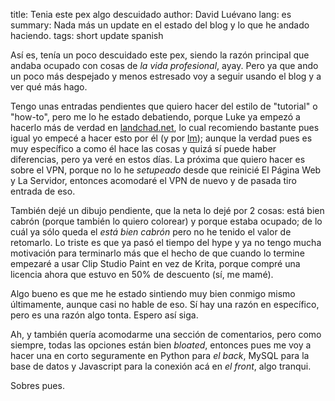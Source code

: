 title: Tenia este pex algo descuidado
author: David Luévano
lang: es
summary: Nada más un update en el estado del blog y lo que he andado haciendo.
tags: short
	update
	spanish

Así es, tenía un poco descuidado este pex, siendo la razón principal que andaba ocupado con cosas de *la vida profesional*, ayay. Pero ya que ando un poco más despejado y menos estresado voy a seguir usando el blog y a ver qué más hago.

Tengo unas entradas pendientes que quiero hacer del estilo de "tutorial" o "how-to", pero me lo he estado debatiendo, porque Luke ya empezó a hacerlo más de verdad en [landchad.net](https://landchad.net/), lo cual recomiendo bastante pues igual yo empecé a hacer esto por él (y por [lm](https://lmcj.xyz/)); aunque la verdad pues es muy específico a como él hace las cosas y quizá sí puede haber diferencias, pero ya veré en estos días. La próxima que quiero hacer es sobre el VPN, porque no lo he *setupeado* desde que reinicié El Página Web y La Servidor, entonces acomodaré el VPN de nuevo y de pasada tiro entrada de eso.

También dejé un dibujo pendiente, que la neta lo dejé por 2 cosas: está bien cabrón (porque también lo quiero colorear) y porque estaba ocupado; de lo cuál ya sólo queda el *está bien cabrón* pero no he tenido el valor de retomarlo. Lo triste es que ya pasó el tiempo del hype y ya no tengo mucha motivación para terminarlo más que el hecho de que cuando lo termine empezaré a usar Clip Studio Paint en vez de Krita, porque compré una licencia ahora que estuvo en 50% de descuento (sí, me mamé).

Algo bueno es que me he estado sintiendo muy bien conmigo mismo últimamente, aunque casi no hable de eso. Sí hay una razón en específico, pero es una razón algo tonta. Espero así siga.

Ah, y también quería acomodarme una sección de comentarios, pero como siempre, todas las opciones están bien *bloated*, entonces pues me voy a hacer una en corto seguramente en Python para *el back*, MySQL para la base de datos y Javascript para la conexión acá en *el front*, algo tranqui.

Sobres pues.
